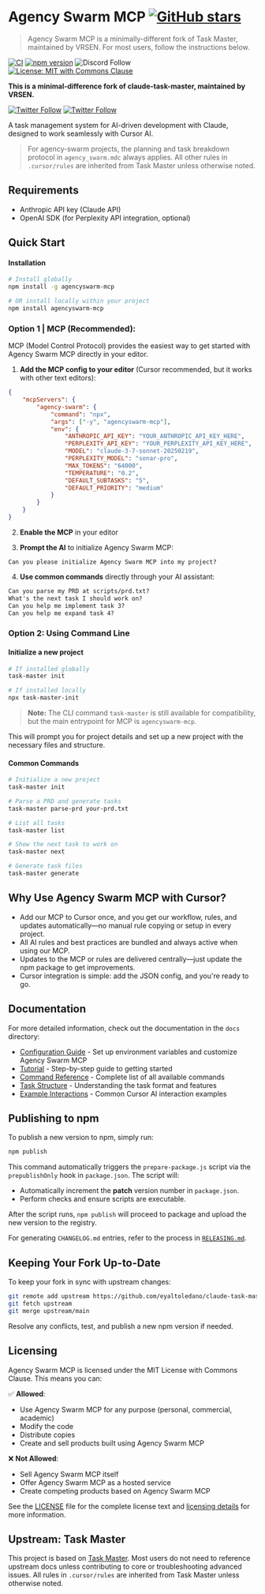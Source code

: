 # Agency Swarm MCP [![GitHub stars](https://img.shields.io/github/stars/VRSEN/agency-swarm-mcp?style=social)](https://github.com/VRSEN/agency-swarm-mcp/stargazers)

> Agency Swarm MCP is a minimally-different fork of Task Master, maintained by VRSEN. For most users, follow the instructions below.

[![CI](https://github.com/VRSEN/agency-swarm-mcp/actions/workflows/ci.yml/badge.svg)](https://github.com/VRSEN/agency-swarm-mcp/actions/workflows/ci.yml) [![npm version](https://badge.fury.io/js/agency-swarm-mcp.svg)](https://badge.fury.io/js/agency-swarm-mcp) ![Discord Follow](https://dcbadge.limes.pink/api/server/https://discord.gg/cw2xBaWfFM?style=flat) [![License: MIT with Commons Clause](https://img.shields.io/badge/license-MIT%20with%20Commons%20Clause-blue.svg)](LICENSE)

**This is a minimal-difference fork of claude-task-master, maintained by VRSEN.**

[![Twitter Follow](https://img.shields.io/twitter/follow/__vrsen__?style=flat)](https://x.com/__vrsen__)
[![Twitter Follow](https://img.shields.io/twitter/follow/nicko_ai?style=flat)](https://x.com/nicko_ai)

A task management system for AI-driven development with Claude, designed to work seamlessly with Cursor AI.

> For agency-swarm projects, the planning and task breakdown protocol in `agency_swarm.mdc` always applies. All other rules in `.cursor/rules` are inherited from Task Master unless otherwise noted.

## Requirements

- Anthropic API key (Claude API)
- OpenAI SDK (for Perplexity API integration, optional)

## Quick Start

#### Installation

```bash
# Install globally
npm install -g agencyswarm-mcp

# OR install locally within your project
npm install agencyswarm-mcp
```

### Option 1 | MCP (Recommended):

MCP (Model Control Protocol) provides the easiest way to get started with Agency Swarm MCP directly in your editor.

1. **Add the MCP config to your editor** (Cursor recommended, but it works with other text editors):

```json
{
	"mcpServers": {
		"agency-swarm": {
			"command": "npx",
			"args": ["-y", "agencyswarm-mcp"],
			"env": {
				"ANTHROPIC_API_KEY": "YOUR_ANTHROPIC_API_KEY_HERE",
				"PERPLEXITY_API_KEY": "YOUR_PERPLEXITY_API_KEY_HERE",
				"MODEL": "claude-3-7-sonnet-20250219",
				"PERPLEXITY_MODEL": "sonar-pro",
				"MAX_TOKENS": "64000",
				"TEMPERATURE": "0.2",
				"DEFAULT_SUBTASKS": "5",
				"DEFAULT_PRIORITY": "medium"
			}
		}
	}
}
```

2. **Enable the MCP** in your editor

3. **Prompt the AI** to initialize Agency Swarm MCP:

```
Can you please initialize Agency Swarm MCP into my project?
```

4. **Use common commands** directly through your AI assistant:

```txt
Can you parse my PRD at scripts/prd.txt?
What's the next task I should work on?
Can you help me implement task 3?
Can you help me expand task 4?
```

### Option 2: Using Command Line

#### Initialize a new project

```bash
# If installed globally
task-master init

# If installed locally
npx task-master-init
```

> **Note:** The CLI command `task-master` is still available for compatibility, but the main entrypoint for MCP is `agencyswarm-mcp`.

This will prompt you for project details and set up a new project with the necessary files and structure.

#### Common Commands

```bash
# Initialize a new project
task-master init

# Parse a PRD and generate tasks
task-master parse-prd your-prd.txt

# List all tasks
task-master list

# Show the next task to work on
task-master next

# Generate task files
task-master generate
```

## Why Use Agency Swarm MCP with Cursor?

- Add our MCP to Cursor once, and you get our workflow, rules, and updates automatically—no manual rule copying or setup in every project.
- All AI rules and best practices are bundled and always active when using our MCP.
- Updates to the MCP or rules are delivered centrally—just update the npm package to get improvements.
- Cursor integration is simple: add the JSON config, and you're ready to go.

## Documentation

For more detailed information, check out the documentation in the `docs` directory:

- [Configuration Guide](docs/configuration.md) - Set up environment variables and customize Agency Swarm MCP
- [Tutorial](docs/tutorial.md) - Step-by-step guide to getting started
- [Command Reference](docs/command-reference.md) - Complete list of all available commands
- [Task Structure](docs/task-structure.md) - Understanding the task format and features
- [Example Interactions](docs/examples.md) - Common Cursor AI interaction examples

## Publishing to npm

To publish a new version to npm, simply run:

```bash
npm publish
```

This command automatically triggers the `prepare-package.js` script via the `prepublishOnly` hook in `package.json`. The script will:
- Automatically increment the **patch** version number in `package.json`.
- Perform checks and ensure scripts are executable.

After the script runs, `npm publish` will proceed to package and upload the new version to the registry.

For generating `CHANGELOG.md` entries, refer to the process in [`RELEASING.md`](RELEASING.md).

## Keeping Your Fork Up-to-Date

To keep your fork in sync with upstream changes:

```bash
git remote add upstream https://github.com/eyaltoledano/claude-task-master.git
git fetch upstream
git merge upstream/main
```

Resolve any conflicts, test, and publish a new npm version if needed.

## Licensing

Agency Swarm MCP is licensed under the MIT License with Commons Clause. This means you can:

✅ **Allowed**:

- Use Agency Swarm MCP for any purpose (personal, commercial, academic)
- Modify the code
- Distribute copies
- Create and sell products built using Agency Swarm MCP

❌ **Not Allowed**:

- Sell Agency Swarm MCP itself
- Offer Agency Swarm MCP as a hosted service
- Create competing products based on Agency Swarm MCP

See the [LICENSE](LICENSE) file for the complete license text and [licensing details](docs/licensing.md) for more information.

## Upstream: Task Master

This project is based on [Task Master](https://github.com/eyaltoledano/claude-task-master). Most users do not need to reference upstream docs unless contributing to core or troubleshooting advanced issues. All rules in `.cursor/rules` are inherited from Task Master unless otherwise noted.
